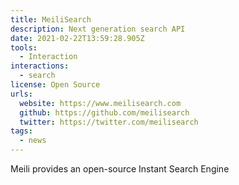 ```yaml
---
title: MeiliSearch
description: Next generation search API
date: 2021-02-22T13:59:28.905Z
tools:
  - Interaction
interactions:
  - search
license: Open Source
urls:
  website: https://www.meilisearch.com
  github: https://github.com/meilisearch
  twitter: https://twitter.com/meilisearch
tags:
  - news
---
```

Meili provides an open-source Instant Search Engine